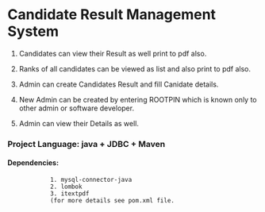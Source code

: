 # Candidate Result Management System

1. Candidates can view their Result as well print to pdf also.

3. Ranks of all candidates can be viewed as list and also print to pdf also.

2. Admin can create Candidates Result and fill Canidate details.

3. New Admin can be created by entering ROOTPIN which is known only to other admin or software developer.

4. Admin can view their Details as well.


### Project Language: java + JDBC + Maven
#### Dependencies: 
                1. mysql-connector-java
                2. lombok
                3. itextpdf
                (for more details see pom.xml file.
